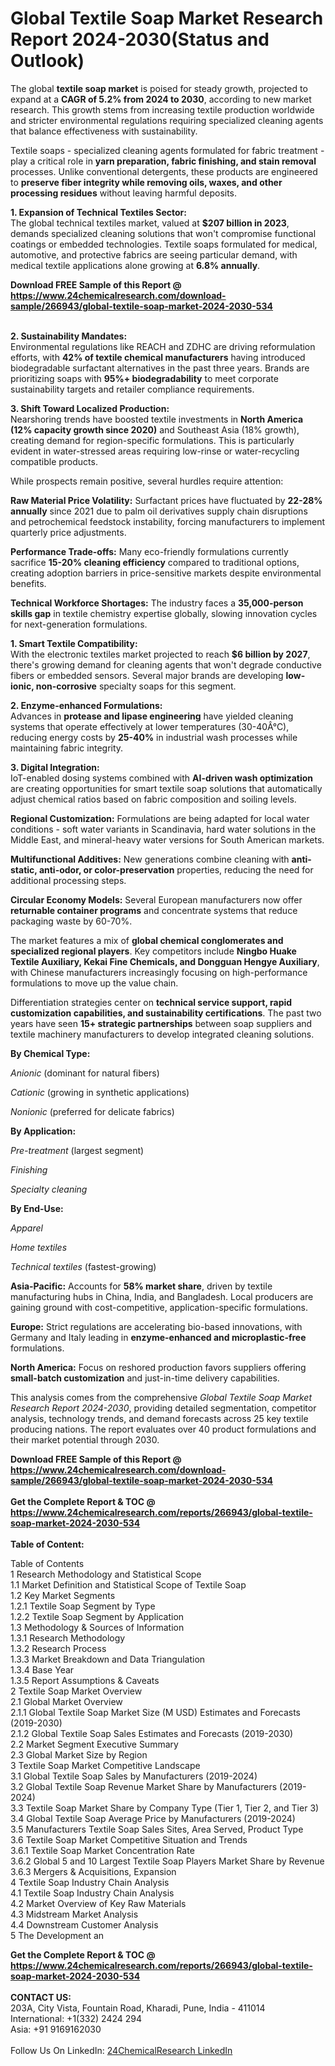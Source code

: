 <h1>Global Textile Soap Market Research Report 2024-2030(Status and Outlook)</h1><p>The global <strong>textile soap market</strong> is poised for steady growth, projected to expand at a <strong>CAGR of 5.2% from 2024 to 2030</strong>, according to new market research. This growth stems from increasing textile production worldwide and stricter environmental regulations requiring specialized cleaning agents that balance effectiveness with sustainability.</p><p>Textile soaps - specialized cleaning agents formulated for fabric treatment - play a critical role in <strong>yarn preparation, fabric finishing, and stain removal</strong> processes. Unlike conventional detergents, these products are engineered to <strong>preserve fiber integrity while removing oils, waxes, and other processing residues</strong> without leaving harmful deposits.</p><p><strong>1. Expansion of Technical Textiles Sector:</strong><br>
The global technical textiles market, valued at <strong>$207 billion in 2023</strong>, demands specialized cleaning solutions that won't compromise functional coatings or embedded technologies. Textile soaps formulated for medical, automotive, and protective fabrics are seeing particular demand, with medical textile applications alone growing at <strong>6.8% annually</strong>.</p><div><b>Download FREE Sample of this Report @ 
            <a href="https://www.24chemicalresearch.com/download-sample/266943/global-textile-soap-market-2024-2030-534">
            https://www.24chemicalresearch.com/download-sample/266943/global-textile-soap-market-2024-2030-534</a></b></div><br><p><strong>2. Sustainability Mandates:</strong><br>
Environmental regulations like REACH and ZDHC are driving reformulation efforts, with <strong>42% of textile chemical manufacturers</strong> having introduced biodegradable surfactant alternatives in the past three years. Brands are prioritizing soaps with <strong>95%+ biodegradability</strong> to meet corporate sustainability targets and retailer compliance requirements.</p><p><strong>3. Shift Toward Localized Production:</strong><br>
Nearshoring trends have boosted textile investments in <strong>North America (12% capacity growth since 2020)</strong> and Southeast Asia (18% growth), creating demand for region-specific formulations. This is particularly evident in water-stressed areas requiring low-rinse or water-recycling compatible products.</p><p>While prospects remain positive, several hurdles require attention:</p><p><strong>Raw Material Price Volatility:</strong> Surfactant prices have fluctuated by <strong>22-28% annually</strong> since 2021 due to palm oil derivatives supply chain disruptions and petrochemical feedstock instability, forcing manufacturers to implement quarterly price adjustments.</p><p><strong>Performance Trade-offs:</strong> Many eco-friendly formulations currently sacrifice <strong>15-20% cleaning efficiency</strong> compared to traditional options, creating adoption barriers in price-sensitive markets despite environmental benefits.</p><p><strong>Technical Workforce Shortages:</strong> The industry faces a <strong>35,000-person skills gap</strong> in textile chemistry expertise globally, slowing innovation cycles for next-generation formulations.</p><p><strong>1. Smart Textile Compatibility:</strong><br>
With the electronic textiles market projected to reach <strong>$6 billion by 2027</strong>, there's growing demand for cleaning agents that won't degrade conductive fibers or embedded sensors. Several major brands are developing <strong>low-ionic, non-corrosive</strong> specialty soaps for this segment.</p><p><strong>2. Enzyme-enhanced Formulations:</strong><br>
Advances in <strong>protease and lipase engineering</strong> have yielded cleaning systems that operate effectively at lower temperatures (30-40Â°C), reducing energy costs by <strong>25-40%</strong> in industrial wash processes while maintaining fabric integrity.</p><p><strong>3. Digital Integration:</strong><br>
IoT-enabled dosing systems combined with <strong>AI-driven wash optimization</strong> are creating opportunities for smart textile soap solutions that automatically adjust chemical ratios based on fabric composition and soiling levels.</p><p><strong>Regional Customization:</strong> Formulations are being adapted for local water conditions - soft water variants in Scandinavia, hard water solutions in the Middle East, and mineral-heavy water versions for South American markets.</p><p><strong>Multifunctional Additives:</strong> New generations combine cleaning with <strong>anti-static, anti-odor, or color-preservation</strong> properties, reducing the need for additional processing steps.</p><p><strong>Circular Economy Models:</strong> Several European manufacturers now offer <strong>returnable container programs</strong> and concentrate systems that reduce packaging waste by 60-70%.</p><p>The market features a mix of <strong>global chemical conglomerates and specialized regional players</strong>. Key competitors include <strong>Ningbo Huake Textile Auxiliary, Kekai Fine Chemicals, and Dongguan Hengye Auxiliary</strong>, with Chinese manufacturers increasingly focusing on high-performance formulations to move up the value chain.</p><p>Differentiation strategies center on <strong>technical service support, rapid customization capabilities, and sustainability certifications</strong>. The past two years have seen <strong>15+ strategic partnerships</strong> between soap suppliers and textile machinery manufacturers to develop integrated cleaning solutions.</p><p><strong>By Chemical Type:</strong></p><p><em>Anionic</em> (dominant for natural fibers)</p><p><em>Cationic</em> (growing in synthetic applications)</p><p><em>Nonionic</em> (preferred for delicate fabrics)</p><p><strong>By Application:</strong></p><p><em>Pre-treatment</em> (largest segment)</p><p><em>Finishing</em></p><p><em>Specialty cleaning</em></p><p><strong>By End-Use:</strong></p><p><em>Apparel</em></p><p><em>Home textiles</em></p><p><em>Technical textiles</em> (fastest-growing)</p><p><strong>Asia-Pacific:</strong> Accounts for <strong>58% market share</strong>, driven by textile manufacturing hubs in China, India, and Bangladesh. Local producers are gaining ground with cost-competitive, application-specific formulations.</p><p><strong>Europe:</strong> Strict regulations are accelerating bio-based innovations, with Germany and Italy leading in <strong>enzyme-enhanced and microplastic-free</strong> formulations.</p><p><strong>North America:</strong> Focus on reshored production favors suppliers offering <strong>small-batch customization</strong> and just-in-time delivery capabilities.</p><p>This analysis comes from the comprehensive <em>Global Textile Soap Market Research Report 2024-2030</em>, providing detailed segmentation, competitor analysis, technology trends, and demand forecasts across 25 key textile producing nations. The report evaluates over 40 product formulations and their market potential through 2030.</p><div><b>Download FREE Sample of this Report @ 
            <a href="https://www.24chemicalresearch.com/download-sample/266943/global-textile-soap-market-2024-2030-534">
            https://www.24chemicalresearch.com/download-sample/266943/global-textile-soap-market-2024-2030-534</a></b></div><br><div><b>Get the Complete Report & TOC @ 
            <a href="https://www.24chemicalresearch.com/reports/266943/global-textile-soap-market-2024-2030-534">
            https://www.24chemicalresearch.com/reports/266943/global-textile-soap-market-2024-2030-534</a></b></div><br>
            <b>Table of Content:</b><p>Table of Contents<br />
1 Research Methodology and Statistical Scope<br />
1.1 Market Definition and Statistical Scope of Textile Soap<br />
1.2 Key Market Segments<br />
1.2.1 Textile Soap Segment by Type<br />
1.2.2 Textile Soap Segment by Application<br />
1.3 Methodology & Sources of Information<br />
1.3.1 Research Methodology<br />
1.3.2 Research Process<br />
1.3.3 Market Breakdown and Data Triangulation<br />
1.3.4 Base Year<br />
1.3.5 Report Assumptions & Caveats<br />
2 Textile Soap Market Overview<br />
2.1 Global Market Overview<br />
2.1.1 Global Textile Soap Market Size (M USD) Estimates and Forecasts (2019-2030)<br />
2.1.2 Global Textile Soap Sales Estimates and Forecasts (2019-2030)<br />
2.2 Market Segment Executive Summary<br />
2.3 Global Market Size by Region<br />
3 Textile Soap Market Competitive Landscape<br />
3.1 Global Textile Soap Sales by Manufacturers (2019-2024)<br />
3.2 Global Textile Soap Revenue Market Share by Manufacturers (2019-2024)<br />
3.3 Textile Soap Market Share by Company Type (Tier 1, Tier 2, and Tier 3)<br />
3.4 Global Textile Soap Average Price by Manufacturers (2019-2024)<br />
3.5 Manufacturers Textile Soap Sales Sites, Area Served, Product Type<br />
3.6 Textile Soap Market Competitive Situation and Trends<br />
3.6.1 Textile Soap Market Concentration Rate<br />
3.6.2 Global 5 and 10 Largest Textile Soap Players Market Share by Revenue<br />
3.6.3 Mergers & Acquisitions, Expansion<br />
4 Textile Soap Industry Chain Analysis<br />
4.1 Textile Soap Industry Chain Analysis<br />
4.2 Market Overview of Key Raw Materials<br />
4.3 Midstream Market Analysis<br />
4.4 Downstream Customer Analysis<br />
5 The Development an</p><div><b>Get the Complete Report & TOC @ 
            <a href="https://www.24chemicalresearch.com/reports/266943/global-textile-soap-market-2024-2030-534">
            https://www.24chemicalresearch.com/reports/266943/global-textile-soap-market-2024-2030-534</a></b></div><br><b>CONTACT US:</b><br>
            203A, City Vista, Fountain Road, Kharadi, Pune, India - 411014<br>
            International: +1(332) 2424 294<br>
            Asia: +91 9169162030 <br><br>
            Follow Us On LinkedIn: <a href="https://www.linkedin.com/company/24chemicalresearch/">24ChemicalResearch LinkedIn</a>